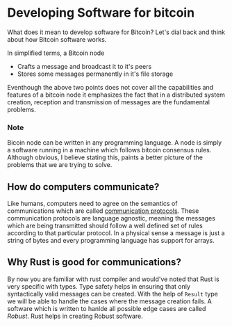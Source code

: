# Developing Software for bitcoin

What does it mean to develop software for Bitcoin?
Let's dial back and think about how Bitcoin software works.

In simplified terms, a Bitcoin node
* Crafts a message and broadcast it to it's peers
* Stores some messages permanently in it's file storage

Eventhough the above two points does not cover all the capabilities and features
of a bitcoin node it emphasizes the fact that in a distributed system creation,
reception and transmission of messages are the fundamental problems.

### Note

Bicoin node can be written in any programming language. A node is simply a
software running in a machine which follows bitcoin consensus rules.
Although obvious, I believe stating this, paints a better picture of the problems
that we are trying to solve.

## How do computers communicate?

Like humans, computers need to agree on the semantics of communications which are called
[communication protocols](https://en.wikipedia.org/wiki/Communication_protocol).
These communication protocols are language agnostic, meaning the messages which are being
transmitted should follow a well defined set of rules according to that particular protocol.
In a physical sense a message is just a string of bytes and every programming language has
support for arrays.

## Why Rust is good for communications?

By now you are familiar with rust compiler and would've noted that Rust is very specific
with types. Type safety helps in ensuring that only syntactically valid messages can be
created. With the help of `Result` type we will be able to handle the cases where the message
creation fails. A software which is written to hanlde all possible edge cases are called *Robust*.
Rust helps in creating Robust software.
